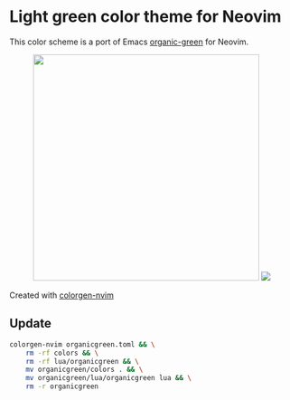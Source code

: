 # Light green color theme for Neovim

This color scheme is a port of Emacs [organic-green](https://github.com/kostafey/organic-green-theme) for Neovim.

<p align="center">
  <img src="https://user-images.githubusercontent.com/1282079/200445973-8ac9206b-ab85-4771-9944-5944d06d44bb.svg" width="400" />
  <img src="https://user-images.githubusercontent.com/1282079/200444718-d3dd8fc7-84f5-49d6-b9dc-93c3902f10c1.png" />
</p>

Created with [colorgen-nvim](https://github.com/ChristianChiarulli/colorgen-nvim)

## Update

```bash
colorgen-nvim organicgreen.toml && \
    rm -rf colors && \
    rm -rf lua/organicgreen && \
    mv organicgreen/colors . && \
    mv organicgreen/lua/organicgreen lua && \
    rm -r organicgreen
```

